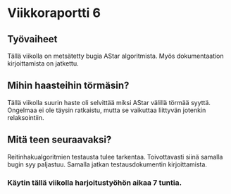 # Viikkoraportti 6

## Työvaiheet

Tällä viikolla on metsätetty bugia AStar algoritmista. Myös dokumentaation
kirjoittamista on jatkettu.

## Mihin haasteihin törmäsin?
Tällä viikolla suurin haste oli selvittää miksi AStar välillä törmää syyttä.
Ongelmaa ei ole täysin ratkaistu, mutta se vaikuttaa liittyvän jotenkin
relaksointiin.
## Mitä teen seuraavaksi?
Reitinhakualgoritmien testausta tulee tarkentaa. Toivottavasti siinä samalla
bugin syy paljastuu. Samalla jatkan testausdokumentin kirjoittamista.

### Käytin tällä viikolla harjoitustyöhön aikaa 7 tuntia.
